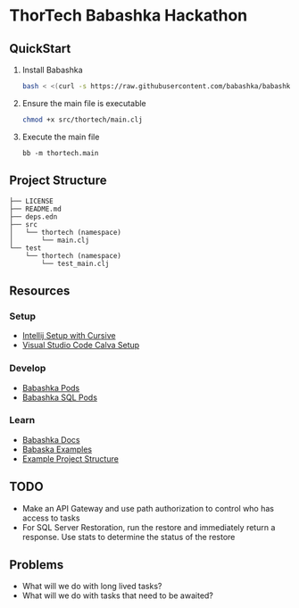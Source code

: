 # ThorTech Babashka Hackathon

## QuickStart

1. Install Babashka

   ```sh
   bash < <(curl -s https://raw.githubusercontent.com/babashka/babashka/master/install)
   ```

1. Ensure the main file is executable

   ```sh
   chmod +x src/thortech/main.clj
   ```

1. Execute the main file

   ```
   bb -m thortech.main
   ```

## Project Structure

```
├── LICENSE
├── README.md
├── deps.edn
├── src
│   └── thortech (namespace)
│       └── main.clj
└── test
    └── thortech (namespace)
        └── test_main.clj
```

## Resources

### Setup

- [Intellij Setup with Cursive](https://cursive-ide.com/userguide/babashka.html)
- [Visual Studio Code Calva Setup](https://calva.io/babashka/)

### Develop

- [Babashka Pods](https://github.com/babashka/pod-registry)
- [Babashka SQL Pods](https://github.com/babashka/babashka-sql-pods)

### Learn

- [Babashka Docs](https://github.com/babashka/babashka)
- [Babaska Examples](https://github.com/babashka/babashka/blob/master/examples/README.md)
- [Example Project Structure](https://cljdoc.org/d/borkdude/babashka/0.2.6/doc/readme)


## TODO

- Make an API Gateway and use path authorization to control who has access to tasks
- For SQL Server Restoration, run the restore and immediately return a response. Use stats to determine the status of the restore


## Problems

- What will we do with long lived tasks?
- What will we do with tasks that need to be awaited?